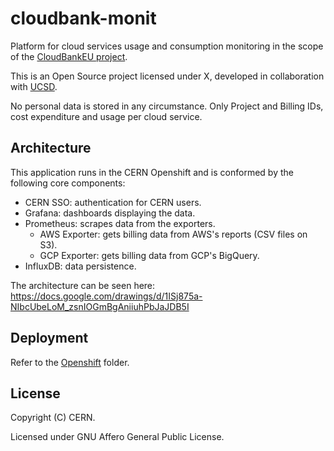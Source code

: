# cloudbank-monit

Platform for cloud services usage and consumption monitoring in the scope of the [CloudBankEU project](https://ngiatlantic.eu/funded-experiments/cloudbank-eu-ngi).

This is an Open Source project licensed under X, developed in collaboration with [UCSD](https://ucsd.edu/).

No personal data is stored in any circumstance. Only Project and Billing IDs, cost expenditure and usage per cloud service.

## Architecture

This application runs in the CERN Openshift and is conformed by the following core components:

- CERN SSO: authentication for CERN users.
- Grafana: dashboards displaying the data.
- Prometheus: scrapes data from the exporters.
  - AWS Exporter: gets billing data from AWS's reports (CSV files on S3).
  - GCP Exporter: gets billing data from GCP's BigQuery.
- InfluxDB: data persistence.

The architecture can be seen here: https://docs.google.com/drawings/d/1ISj875a-NIbcUbeLoM_zsnIOGmBgAniiuhPbJaJDB5I

## Deployment

Refer to the [Openshift](openshift) folder.

## License

Copyright (C) CERN.

Licensed under GNU Affero General Public License.


